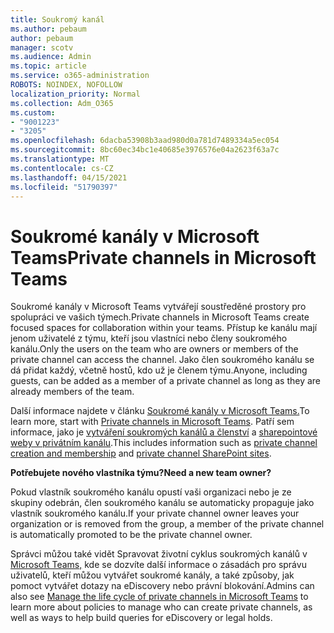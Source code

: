 ```yaml
---
title: Soukromý kanál
ms.author: pebaum
author: pebaum
manager: scotv
ms.audience: Admin
ms.topic: article
ms.service: o365-administration
ROBOTS: NOINDEX, NOFOLLOW
localization_priority: Normal
ms.collection: Adm_O365
ms.custom:
- "9001223"
- "3205"
ms.openlocfilehash: 6dacba53908b3aad980d0a781d7489334a5ec054
ms.sourcegitcommit: 8bc60ec34bc1e40685e3976576e04a2623f63a7c
ms.translationtype: MT
ms.contentlocale: cs-CZ
ms.lasthandoff: 04/15/2021
ms.locfileid: "51790397"
---
```

# <a name="private-channels-in-microsoft-teams"></a><span data-ttu-id="4a653-102">Soukromé kanály v Microsoft Teams</span><span class="sxs-lookup"><span data-stu-id="4a653-102">Private channels in Microsoft Teams</span></span>

<span data-ttu-id="4a653-103">Soukromé kanály v Microsoft Teams vytvářejí soustředěné prostory pro spolupráci ve vašich týmech.</span><span class="sxs-lookup"><span data-stu-id="4a653-103">Private channels in Microsoft Teams create focused spaces for collaboration within your teams.</span></span> <span data-ttu-id="4a653-104">Přístup ke kanálu mají jenom uživatelé z týmu, kteří jsou vlastníci nebo členy soukromého kanálu.</span><span class="sxs-lookup"><span data-stu-id="4a653-104">Only the users on the team who are owners or members of the private channel can access the channel.</span></span> <span data-ttu-id="4a653-105">Jako člen soukromého kanálu se dá přidat každý, včetně hostů, kdo už je členem týmu.</span><span class="sxs-lookup"><span data-stu-id="4a653-105">Anyone, including guests, can be added as a member of a private channel as long as they are already members of the team.</span></span>

<span data-ttu-id="4a653-106">Další informace najdete v článku [Soukromé kanály v Microsoft Teams.](https://docs.microsoft.com/MicrosoftTeams/private-channels)</span><span class="sxs-lookup"><span data-stu-id="4a653-106">To learn more, start with [Private channels in Microsoft Teams](https://docs.microsoft.com/MicrosoftTeams/private-channels).</span></span> <span data-ttu-id="4a653-107">Patří sem informace, jako je [vytváření soukromých kanálů a členství](https://docs.microsoft.com/MicrosoftTeams/private-channels#private-channel-creation-and-membership) a [sharepointové weby v privátním kanálu](https://docs.microsoft.com/MicrosoftTeams/private-channels#private-channel-sharepoint-sites).</span><span class="sxs-lookup"><span data-stu-id="4a653-107">This includes information such as [private channel creation and membership](https://docs.microsoft.com/MicrosoftTeams/private-channels#private-channel-creation-and-membership) and [private channel SharePoint sites](https://docs.microsoft.com/MicrosoftTeams/private-channels#private-channel-sharepoint-sites).</span></span>

<span data-ttu-id="4a653-108">**Potřebujete nového vlastníka týmu?**</span><span class="sxs-lookup"><span data-stu-id="4a653-108">**Need a new team owner?**</span></span>

<span data-ttu-id="4a653-109">Pokud vlastník soukromého kanálu opustí vaši organizaci nebo je ze skupiny odebrán, člen soukromého kanálu se automaticky propaguje jako vlastník soukromého kanálu.</span><span class="sxs-lookup"><span data-stu-id="4a653-109">If your private channel owner leaves your organization or is removed from the group, a member of the private channel is automatically promoted to be the private channel owner.</span></span>

<span data-ttu-id="4a653-110">Správci můžou také vidět Spravovat životní cyklus soukromých kanálů v [Microsoft Teams,](https://docs.microsoft.com/MicrosoftTeams/private-channels-life-cycle-management) kde se dozvíte další informace o zásadách pro správu uživatelů, kteří můžou vytvářet soukromé kanály, a také způsoby, jak pomoct vytvářet dotazy na eDiscovery nebo právní blokování.</span><span class="sxs-lookup"><span data-stu-id="4a653-110">Admins can also see [Manage the life cycle of private channels in Microsoft Teams](https://docs.microsoft.com/MicrosoftTeams/private-channels-life-cycle-management) to learn more about policies to manage who can create private channels, as well as ways to help build queries for eDiscovery or legal holds.</span></span>
